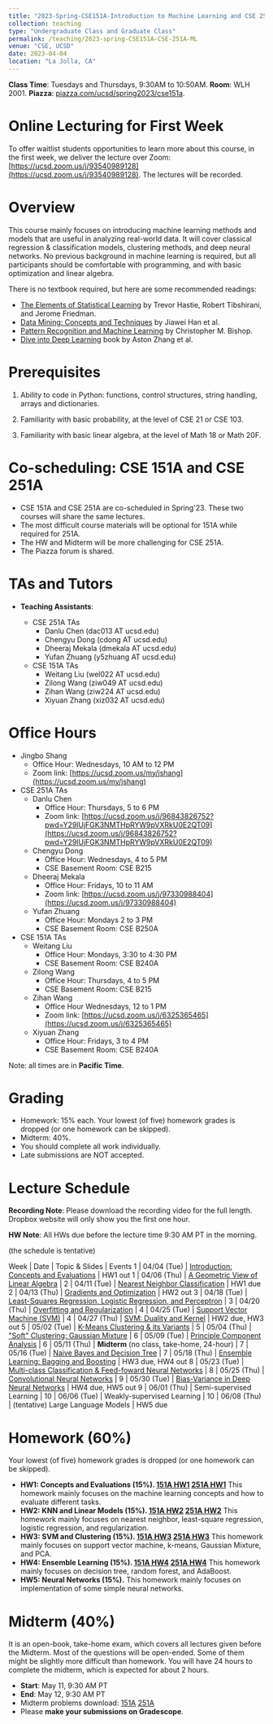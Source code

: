 ```yaml
---
title: "2023-Spring-CSE151A-Introduction to Machine Learning and CSE 251A-ML: Learning Algorithms"
collection: teaching
type: "Undergraduate Class and Graduate Class"
permalink: /teaching/2023-spring-CSE151A-CSE-251A-ML
venue: "CSE, UCSD"
date: 2023-04-04
location: "La Jolla, CA"
---
```


**Class Time**: Tuesdays and Thursdays, 9:30AM to 10:50AM.  **Room**: WLH 2001.  **Piazza**: [piazza.com/ucsd/spring2023/cse151a](https://piazza.com/ucsd/spring2023/cse151a).


Online Lecturing for First Week
======

To offer waitlist students opportunities to learn more about this course, in the first week, we deliver the lecture over Zoom: [https://ucsd.zoom.us/j/93540989128](https://ucsd.zoom.us/j/93540989128). The lectures will be recorded. 


Overview
======

This course mainly focuses on introducing machine learning methods and models that are useful in analyzing real-world data. It will cover classical regression & classification models, clustering methods, and deep neural networks. No previous background in machine learning is required, but all participants should be comfortable with programming, and with basic optimization and linear algebra. 

There is no textbook required, but here are some recommended readings:
- [The Elements of Statistical Learning](https://web.stanford.edu/~hastie/ElemStatLearn/printings/ESLII_print12.pdf) by Trevor Hastie, ‎Robert Tibshirani, and Jerome Friedman.
- [Data Mining: Concepts and Techniques](https://books.google.com/books/about/Data_Mining_Concepts_and_Techniques.html?id=pQws07tdpjoC&source=kp_book_description) by Jiawei Han et al.
- [Pattern Recognition and Machine Learning](https://books.google.com/books/about/Pattern_Recognition_and_Machine_Learning.html?id=HL4HrgEACAAJ&source=kp_book_description) by Christopher M. Bishop.
- [Dive into Deep Learning](https://d2l.ai/) book by Aston Zhang et al.

Prerequisites
======

1. Ability to code in Python: functions, control structures, string handling, arrays and dictionaries.

2. Familiarity with basic probability, at the level of CSE 21 or CSE 103.

3. Familiarity with basic linear algebra, at the level of Math 18 or Math 20F.


Co-scheduling: CSE 151A and CSE 251A
======

- CSE 151A and CSE 251A are co-scheduled in Spring'23. These two courses will share the same lectures.
- The most difficult course materials will be optional for 151A while required for 251A.
- The HW and Midterm will be more challenging for CSE 251A. 
- The Piazza forum is shared.

TAs and Tutors
======

- **Teaching Assistants**:

    - CSE 251A TAs
        - Danlu Chen (dac013 AT ucsd.edu)
        - Chengyu Dong (cdong AT ucsd.edu)
        - Dheeraj Mekala (dmekala AT ucsd.edu)
        - Yufan Zhuang (y5zhuang AT ucsd.edu)  
    - CSE 151A TAs
        - Weitang Liu (wel022 AT ucsd.edu)
        - Zilong Wang (ziw049 AT ucsd.edu)
        - Zihan Wang (ziw224 AT ucsd.edu)
        - Xiyuan Zhang (xiz032 AT ucsd.edu)


Office Hours
======

- Jingbo Shang
    - Office Hour: Wednesdays, 10 AM to 12 PM
    - Zoom link: [https://ucsd.zoom.us/my/jshang](https://ucsd.zoom.us/my/jshang)
- CSE 251A TAs
    - Danlu Chen
        - Office Hour: Thursdays, 5 to 6 PM
        - Zoom link: [https://ucsd.zoom.us/j/96843826752?pwd=Y29lUjFGK3NMTHpRYW9pVXRkU0E2QT09](https://ucsd.zoom.us/j/96843826752?pwd=Y29lUjFGK3NMTHpRYW9pVXRkU0E2QT09)
    - Chengyu Dong
        - Office Hour: Wednesdays, 4 to 5 PM
        - CSE Basement Room: CSE B215
    - Dheeraj Mekala
        - Office Hour: Fridays, 10 to 11 AM
        - Zoom link: [https://ucsd.zoom.us/j/97330988404](https://ucsd.zoom.us/j/97330988404)
    - Yufan Zhuang
        - Office Hour: Mondays 2 to 3 PM
        - CSE Basement Room: CSE B250A
- CSE 151A TAs
    - Weitang Liu
        - Office Hour: Mondays, 3:30 to 4:30 PM
        - CSE Basement Room: CSE B240A
    - Zilong Wang
        - Office Hour: Thursdays, 4 to 5 PM
        - CSE Basement Room: CSE B215
    - Zihan Wang
        - Office Hour Wednesdays, 12 to 1 PM
        - Zoom link: [https://ucsd.zoom.us/j/6325365465](https://ucsd.zoom.us/j/6325365465)
    - Xiyuan Zhang
        - Office Hour: Fridays, 3 to 4 PM
        - CSE Basement Room: CSE B240A

Note: all times are in **Pacific Time**.

Grading
======

- Homework: 15% each. Your lowest (of five) homework grades is dropped (or one homework can be skipped).
- Midterm: 40%.
- You should complete all work individually.
- Late submissions are NOT accepted.

Lecture Schedule
======

**Recording Note**: Please download the recording video for the full length. Dropbox website will only show you the first one hour.

**HW Note**: All HWs due before the lecture time 9:30 AM PT in the morning. 

(the schedule is tentative)

Week | Date        | Topic & Slides                                                  | Events
1    | 04/04 (Tue) | [Introduction: Concepts and Evaluations](https://www.dropbox.com/sh/nszfnsi4jendkch/AADGxuRRC_vSkp7bXCKQRE7Da?dl=0) | HW1 out
1    | 04/06 (Thu) | [A Geometric View of Linear Algebra](https://www.dropbox.com/sh/6c1jjhqodhutwh1/AACaSynpzebBAoEXklnm8sLaa?dl=0) |
2    | 04/11 (Tue) | [Nearest Neighbor Classification](https://www.dropbox.com/sh/b3l27vrcjil73od/AABJYSVxVS0E4d-9yD8DLI3Oa?dl=0) | HW1 due
2    | 04/13 (Thu) | [Gradients and Optimization](https://www.dropbox.com/sh/rn6wojuojglhno3/AABcSfMBsUO_PowHRi-PUgJKa?dl=0) | HW2 out
3    | 04/18 (Tue) | [Least-Squares Regression, Logistic Regression, and Perceptron](https://www.dropbox.com/sh/c40zr5jq788960g/AABRU3hm1aZVGpvcNEaGhwOFa?dl=0) |
3    | 04/20 (Thu) | [Overfitting and Regularization](https://www.dropbox.com/sh/ijv4vszp2xklwdk/AACYayVDlRpX6yi9iPEnPE8Ha?dl=0) | 
4    | 04/25 (Tue) | [Support Vector Machine (SVM)](https://www.dropbox.com/sh/6twjn6mpa1jvdab/AAAUdDTzVi2Sl0SdmSMP83N7a?dl=0) | 
4    | 04/27 (Thu) | [SVM: Duality and Kernel](https://www.dropbox.com/sh/5tuqxb3277h0cjr/AAC9-z5ZUFdNfuoouMOyGuvRa?dl=0) | HW2 due, HW3 out
5    | 05/02 (Tue) | [K-Means Clustering & its Variants](https://www.dropbox.com/sh/dz9ewcybutkbiff/AADZlcjmqpyX22Y6kft2rG6Sa?dl=0) |
5    | 05/04 (Thu) | ["Soft" Clustering: Gaussian Mixture](https://www.dropbox.com/sh/x6kjv78uznkfatb/AAB1e0zxBTlBbsJTXVpisqSoa?dl=0) |
6    | 05/09 (Tue) | [Principle Component Analysis](https://www.dropbox.com/sh/nh85lpbyxt70vxi/AAA-dQiVgDJGPD5rQB6Itgapa?dl=0) |
6    | 05/11 (Thu) | **Midterm** (no class, take-home, 24-hour) |
7    | 05/16 (Tue) | [Naive Bayes and Decision Tree](https://www.dropbox.com/sh/efql24zb2lfedio/AABTaiOAGZSI7k114HvjV8Aka?dl=0) | 
7    | 05/18 (Thu) | [Ensemble Learning: Bagging and Boosting](https://www.dropbox.com/sh/2kchm703d49gppi/AADwqudun7WSSaX38iiz4KmBa?dl=0) | HW3 due, HW4 out
8    | 05/23 (Tue) | [Multi-class Classification & Feed-foward Neural Networks](https://www.dropbox.com/sh/c8wpqehugc0ersx/AACKwu8Ev05yeqa8R9-xW-6Ma?dl=0) |
8    | 05/25 (Thu) | [Convolutional Neural Networks](https://www.dropbox.com/sh/p0taui8r9jn8uvm/AACHybg_G6InNZWUcIKZGp9Pa?dl=0) |
9    | 05/30 (Tue) | [Bias-Variance in Deep Neural Networks](https://www.dropbox.com/sh/pl1mi26a06q9ns3/AAC5Mftg4DWcNGVI3zdQKQora?dl=0)  | HW4 due, HW5 out
9    | 06/01 (Thu) | Semi-supervised Learning | 
10   | 06/06 (Tue) | Weakly-supervised Learning |
10   | 06/08 (Thu) | (tentative) Large Language Models | HW5 due


Homework (60%)
======

Your lowest (of five) homework grades is dropped (or one homework can be skipped).

- **HW1: Concepts and Evaluations (15%). [151A HW1](https://www.dropbox.com/s/jp00907jek6ihvb/CSE%20151A%20HW1.zip?dl=0) [251A HW1](https://www.dropbox.com/s/agr7wklrwogdyb5/CSE%20251A%20HW1.zip?dl=0)** This homework mainly focuses on the machine learning concepts and how to evaluate different tasks.
- **HW2: KNN and Linear Models (15%). [151A HW2](https://www.dropbox.com/s/iobynioeu6098e5/CSE-151A-HW2.zip?dl=0) [251A HW2](https://www.dropbox.com/s/fenuf0qxoa3bjf9/CSE-251A-HW2_Apr14.zip?dl=0)** This homework mainly focuses on nearest neighbor, least-square regression, logistic regression, and regularization.
- **HW3: SVM and Clustering (15%). [151A HW3](https://www.dropbox.com/s/uaiwd75vworpe76/CSE-151A-HW3.zip?dl=0) [251A HW3](https://www.dropbox.com/s/fb4hxn456lh77mk/CSE251%20HW3%20SP23.zip?dl=0)** This homework mainly focuses on support vector machine, k-means, Gaussian Mixture, and PCA.
- **HW4: Ensemble Learning (15%). [151A HW4](https://www.dropbox.com/s/2x8notimnv78yfk/CSE151A-SP23-HW4.zip?dl=0) [251A HW4](https://www.dropbox.com/s/b9svm6hy0jjnnai/CSE-251A-HW4.zip?dl=0)** This homework mainly focuses on decision tree, random forest, and AdaBoost.
- **HW5: Neural Networks (15%).** This homework mainly focuses on implementation of some simple neural networks.

Midterm (40%)
======

It is an open-book, take-home exam, which covers all lectures given before the Midterm. Most of the questions will be open-ended. Some of them might be slightly more difficult than homework. You will have 24 hours to complete the midterm, which is expected for about 2 hours.

- **Start**: May 11, 9:30 AM PT
- **End**: May 12, 9:30 AM PT
- Midterm problems download: [151A](https://www.dropbox.com/s/nuqwoznbaygqwnc/CSE151A_23SP_Midterm-final2.0.pdf?dl=0) [251A](https://www.dropbox.com/s/hkwduotr53ib32g/CSE251A_23SP_Midterm__2_0_.pdf?dl=0)
- Please **make your submissions on Gradescope**.
